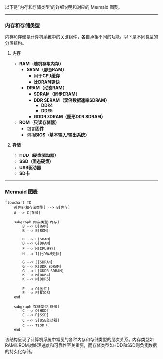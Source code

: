 以下是“内存和存储类型”的详细说明和对应的 Mermaid 图表。

---

### 内存和存储类型

内存和存储是计算机系统中的关键组件，各自承担不同的功能。以下是不同类型的分类结构。

1. **内存**
   - **RAM（随机存取内存）**
     - **SRAM（静态RAM）**
       - 用于**CPU缓存**
       - **比DRAM更快**
     - **DRAM（动态RAM）**
       - **SDRAM（同步DRAM）**
       - **DDR SDRAM（双倍数据速率SDRAM）**
         - **DDR4**
         - **DDR5**
       - **GDDR SDRAM（图形DDR SDRAM）**
   - **ROM（只读存储器）**
     - 包含**固件**
     - 包括**BIOS（基本输入/输出系统）**

2. **存储**
   - **HDD（硬盘驱动器）**
   - **SSD（固态硬盘）**
   - **USB驱动器**
   - **SD卡**

---

### Mermaid 图表

```mermaid
flowchart TD
    A[内存和存储类型] --> B[内存]
    A --> C[存储]
    
    subgraph 内存类型[内存]
        B --> D[RAM]
        B --> E[ROM]
        
        D --> F[SRAM]
        D --> G[DRAM]
        F --> H[CPU缓存]
        H --> I[比DRAM更快]
        
        G --> J[SDRAM]
        G --> K[DDR SDRAM]
        G --> L[GDDR SDRAM]
        K --> M[DDR4]
        K --> N[DDR5]
        
        E --> O[固件]
        E --> P[BIOS]
    end
    
    subgraph 存储类型[存储]
        C --> Q[HDD]
        C --> R[SSD]
        C --> S[USB驱动器]
        C --> T[SD卡]
    end
```

该结构呈现了计算机系统中常见的各种内存和存储类型的层次关系。内存类型如RAM和ROM对处理速度和可靠性至关重要，而存储类型如HDD和SSD则负责数据的持久化存储。
